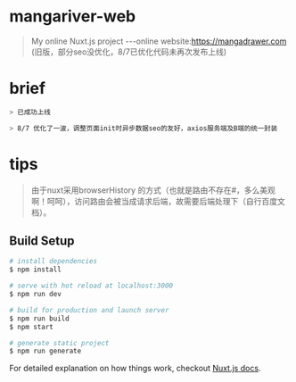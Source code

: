 # mangariver-web

> My online Nuxt.js project ---online website:https://mangadrawer.com (旧版，部分seo没优化，8/7已优化代码未再次发布上线)

# brief
``` bash
> 已成功上线

> 8/7 优化了一波，调整页面init时异步数据seo的友好，axios服务端及B端的统一封装
```

# tips
> 由于nuxt采用browserHistory 的方式（也就是路由不存在#，多么美观啊！呵呵），访问路由会被当成请求后端，故需要后端处理下（自行百度文档）。

## Build Setup

``` bash
# install dependencies
$ npm install

# serve with hot reload at localhost:3000
$ npm run dev

# build for production and launch server
$ npm run build
$ npm start

# generate static project
$ npm run generate
```

For detailed explanation on how things work, checkout [Nuxt.js docs](https://nuxtjs.org).
